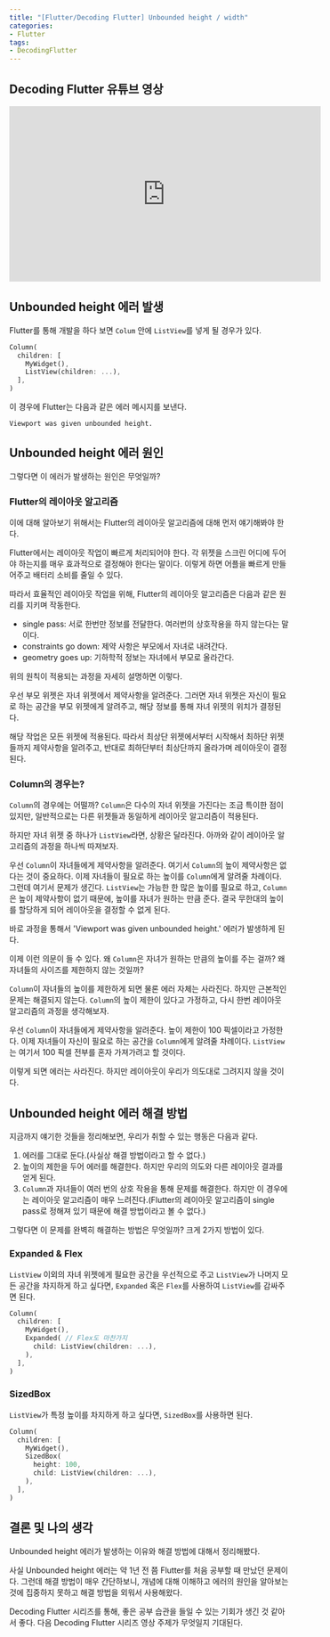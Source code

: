 ```yaml
---
title: "[Flutter/Decoding Flutter] Unbounded height / width"
categories:
- Flutter
tags:
- DecodingFlutter
---
```


## Decoding Flutter 유튜브 영상

<iframe width="560" height="315" src="https://www.youtube.com/embed/jckqXR5CrPI?cc_load_policy=1" frameborder="0" allowfullscreen></iframe>

<br>

## Unbounded height 에러 발생

Flutter를 통해 개발을 하다 보면 `Colum` 안에 `ListView`를 넣게 될 경우가 있다.

``` dart
Column(
  children: [
    MyWidget(),
    ListView(children: ...),
  ],
)
```

이 경우에 Flutter는 다음과 같은 에러 메시지를 보낸다.

``` console
Viewport was given unbounded height.
```

## Unbounded height 에러 원인

그렇다면 이 에러가 발생하는 원인은 무엇일까?

### Flutter의 레이아웃 알고리즘

이에 대해 알아보기 위해서는 Flutter의 레이아웃 알고리즘에 대해 먼저 얘기해봐야 한다.

Flutter에서는 레이아웃 작업이 빠르게 처리되어야 한다. 각 위젯을 스크린 어디에 두어야 하는지를 매우 효과적으로 결정해야 한다는 말이다. 이렇게 하면 어플을 빠르게 만들어주고 배터리 소비를 줄일 수 있다.

따라서 효율적인 레이아웃 작업을 위해, Flutter의 레이아웃 알고리즘은 다음과 같은 원리를 지키며 작동한다.

* single pass: 서로 한번만 정보를 전달한다. 여러번의 상호작용을 하지 않는다는 말이다.
* constraints go down: 제약 사항은 부모에서 자녀로 내려간다.
* geometry goes up: 기하학적 정보는 자녀에서 부모로 올라간다.

위의 원칙이 적용되는 과정을 자세히 설명하면 이렇다.

우선 부모 위젯은 자녀 위젯에서 제약사항을 알려준다. 그러면 자녀 위젯은 자신이 필요로 하는 공간을 부모 위젯에게 알려주고, 해당 정보를 통해 자녀 위젯의 위치가 결정된다.

해당 작업은 모든 위젯에 적용된다. 따라서 최상단 위젯에서부터 시작해서 최하단 위젯들까지 제약사항을 알려주고, 반대로 최하단부터 최상단까지 올라가며 레이아웃이 결정된다.

### Column의 경우는?

`Column`의 경우에는 어떨까? `Column`은 다수의 자녀 위젯을 가진다는 조금 특이한 점이 있지만, 일반적으로는 다른 위젯들과 동일하게 레이아웃 알고리즘이 적용된다.

하지만 자녀 위젯 중 하나가 `ListView`라면, 상황은 달라진다. 아까와 같이 레이아웃 알고리즘의 과정을 하나씩 따져보자.

우선 `Column`이 자녀들에게 제약사항을 알려준다. 여기서 `Column`의 높이 제약사항은 없다는 것이 중요하다. 이제 자녀들이 필요로 하는 높이를 `Column`에게 알려줄 차례이다. 그런데 여기서 문제가 생긴다. `ListView`는 가능한 한 많은 높이를 필요로 하고, `Column`은 높이 제약사항이 없기 때문에, 높이를 자녀가 원하는 만큼 준다. 결국 무한대의 높이를 할당하게 되어 레이아웃을 결정할 수 없게 된다.

바로 과정을 통해서 'Viewport was given unbounded height.' 에러가 발생하게 된다.

이제 이런 의문이 들 수 있다. 왜 `Column`은 자녀가 원하는 만큼의 높이를 주는 걸까? 왜 자녀들의 사이즈를 제한하지 않는 것일까? 

`Column`이 자녀들의 높이를 제한하게 되면 물론 에러 자체는 사라진다. 하지만 근본적인 문제는 해결되지 않는다. `Column`의 높이 제한이 있다고 가정하고, 다시 한번 레이아웃 알고리즘의 과정을 생각해보자.

우선 `Column`이 자녀들에게 제약사항을 알려준다. 높이 제한이 100 픽셀이라고 가정한다. 이제 자녀들이 자신이 필요로 하는 공간을 `Column`에게 알려줄 차례이다. `ListView`는 여기서 100 픽셀 전부를 혼자 가져가려고 할 것이다.

이렇게 되면 에러는 사라진다. 하지만 레이아웃이 우리가 의도대로 그려지지 않을 것이다.

## Unbounded height 에러 해결 방법

지금까지 얘기한 것들을 정리해보면, 우리가 취할 수 있는 행동은 다음과 같다.

1. 에러를 그대로 둔다.(사실상 해결 방법이라고 할 수 없다.)
2. 높이의 제한을 두어 에러를 해결한다. 하지만 우리의 의도와 다른 레이아웃 결과를 얻게 된다.
3. `Column`과 자녀들이 여러 번의 상호 작용을 통해 문제를 해결한다. 하지만 이 경우에는 레이아웃 알고리즘이 매우 느려진다.(Flutter의 레이아웃 알고리즘이 single pass로 정해져 있기 때문에 해결 방법이라고 볼 수 없다.)

그렇다면 이 문제를 완벽히 해결하는 방법은 무엇일까? 크게 2가지 방법이 있다.

### Expanded & Flex

`ListView` 이외의 자녀 위젯에게 필요한 공간을 우선적으로 주고 `ListView`가 나머지 모든 공간을 차지하게 하고 싶다면, `Expanded` 혹은 `Flex`를 사용하여 `ListView`를 감싸주면 된다.

``` dart
Column(
  children: [
    MyWidget(),
    Expanded( // Flex도 마찬가지
      child: ListView(children: ...),
    ),
  ],
)
```

### SizedBox

`ListView`가 특정 높이를 차지하게 하고 싶다면, `SizedBox`를 사용하면 된다.

``` dart
Column(
  children: [
    MyWidget(),
    SizedBox(
      height: 100,
      child: ListView(children: ...),
    ),
  ],
)
```

## 결론 및 나의 생각

Unbounded height 에러가 발생하는 이유와 해결 방법에 대해서 정리해봤다.

사실 Unbounded height 에러는 약 1년 전 쯤 Flutter를 처음 공부할 때 만났던 문제이다. 그런데 해결 방법이 매우 간단하보니, 개념에 대해 이해하고 에러의 원인을 알아보는 것에 집중하지 못하고 해결 방법을 외워서 사용해왔다.

Decoding Flutter 시리즈를 통해, 좋은 공부 습관을 들일 수 있는 기회가 생긴 것 같아서 좋다. 다음 Decoding Flutter 시리즈 영상 주제가 무엇일지 기대된다.
